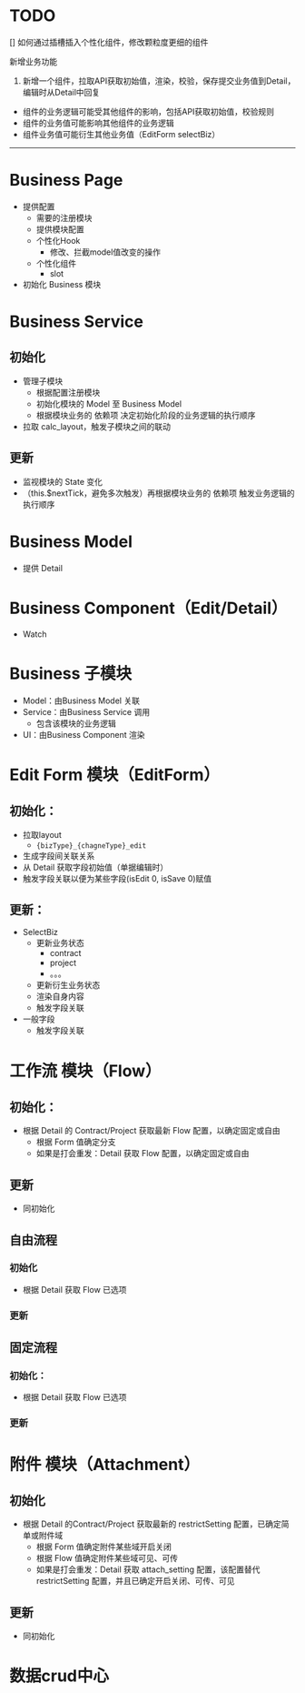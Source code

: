 # TODO
[] 如何通过插槽插入个性化组件，修改颗粒度更细的组件

新增业务功能
1. 新增一个组件，拉取API获取初始值，渲染，校验，保存提交业务值到Detail，编辑时从Detail中回复
  - 组件的业务逻辑可能受其他组件的影响，包括API获取初始值，校验规则
  - 组件的业务值可能影响其他组件的业务逻辑
  - 组件业务值可能衍生其他业务值（EditForm selectBiz）

---



# Business Page
- 提供配置
  - 需要的注册模块
  - 提供模块配置
  - 个性化Hook
    - 修改、拦截model值改变的操作
  - 个性化组件
    - slot
- 初始化 Business 模块




# Business Service
## 初始化
- 管理子模块
  - 根据配置注册模块
  - 初始化模块的 Model 至 Business Model
  - 根据模块业务的 依赖项 决定初始化阶段的业务逻辑的执行顺序
- 拉取 calc_layout，触发子模块之间的联动


## 更新
- 监视模块的 State 变化
- （this.$nextTick，避免多次触发）再根据模块业务的 依赖项 触发业务逻辑的执行顺序

# Business Model
- 提供 Detail

# Business Component（Edit/Detail）
- Watch

# Business 子模块
- Model：由Business Model 关联
- Service：由Business Service 调用
  - 包含该模块的业务逻辑
- UI：由Business Component 渲染


# Edit Form 模块（EditForm）
## 初始化：
- 拉取layout
  - `{bizType}_{chagneType}_edit`
- 生成字段间关联关系
- 从 Detail 获取字段初始值（单据编辑时）
- 触发字段关联以便为某些字段(isEdit 0, isSave 0)赋值

## 更新：
- SelectBiz
  - 更新业务状态
    - contract
    - project
    - 。。。
  - 更新衍生业务状态
  - 渲染自身内容
  - 触发字段关联
- 一般字段
  - 触发字段关联

# 工作流 模块（Flow）
## 初始化：
- 根据 Detail 的 Contract/Project 获取最新 Flow 配置，以确定固定或自由
  - 根据 Form 值确定分支
  - 如果是打会重发：Detail 获取 Flow 配置，以确定固定或自由

## 更新
- 同初始化

## 自由流程
### 初始化
- 根据 Detail 获取 Flow 已选项

### 更新

## 固定流程
### 初始化：
- 根据 Detail 获取 Flow 已选项

### 更新



# 附件 模块（Attachment）
## 初始化
- 根据 Detail 的Contract/Project 获取最新的 restrictSetting 配置，已确定简单或附件域
  - 根据 Form 值确定附件某些域开启关闭
  - 根据 Flow 值确定附件某些域可见、可传
  - 如果是打会重发：Detail 获取 attach_setting 配置，该配置替代 restrictSetting 配置，并且已确定开启关闭、可传、可见

## 更新
- 同初始化

# 数据crud中心